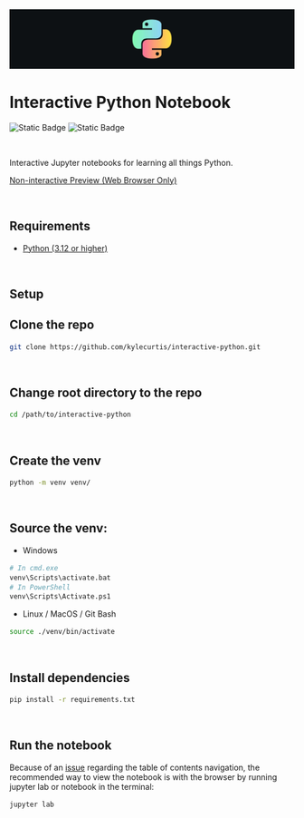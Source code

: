 <img src="https://github.com/kylecurtis/interactive-python/blob/main/images/python-bg.jpeg?raw=true">

# Interactive Python Notebook

![Static Badge](https://img.shields.io/badge/Python_Version-3.12+-yellow) ![Static Badge](https://img.shields.io/badge/Work_In_Progress-WIP-orange)

<br>

Interactive Jupyter notebooks for learning all things Python.

[Non-interactive Preview (Web Browser Only)](https://github.com/kylecurtis/interactive-python/blob/main/notebook.ipynb)


<br>

## Requirements

- [Python (3.12 or higher)](https://www.python.org/downloads/)

<br>

## Setup

## Clone the repo

```bash
git clone https://github.com/kylecurtis/interactive-python.git
```

<br>

## Change root directory to the repo

```bash
cd /path/to/interactive-python
```

<br>

## Create the venv

```bash
python -m venv venv/
```

<br>

## Source the venv:

- Windows
 
```bash
# In cmd.exe
venv\Scripts\activate.bat
# In PowerShell
venv\Scripts\Activate.ps1
```

- Linux / MacOS / Git Bash 
```bash
source ./venv/bin/activate
```

<br>

## Install dependencies

```bash
pip install -r requirements.txt
```

<br>

## Run the notebook

Because of an [issue](https://github.com/kylecurtis/interactive-python/issues/1) regarding the table of contents navigation, the recommended way to view the notebook is with the browser by running jupyter lab or notebook in the terminal:

```bash
jupyter lab
```
